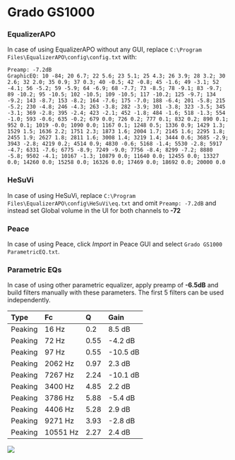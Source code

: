 # Grado GS1000

### EqualizerAPO
In case of using EqualizerAPO without any GUI, replace `C:\Program Files\EqualizerAPO\config\config.txt`
with:
```
Preamp: -7.2dB
GraphicEQ: 10 -84; 20 6.7; 22 5.6; 23 5.1; 25 4.3; 26 3.9; 28 3.2; 30 2.6; 32 2.0; 35 0.9; 37 0.3; 40 -0.5; 42 -0.8; 45 -1.6; 49 -3.1; 52 -4.1; 56 -5.2; 59 -5.9; 64 -6.9; 68 -7.7; 73 -8.5; 78 -9.1; 83 -9.7; 89 -10.2; 95 -10.5; 102 -10.5; 109 -10.5; 117 -10.2; 125 -9.7; 134 -9.2; 143 -8.7; 153 -8.2; 164 -7.6; 175 -7.0; 188 -6.4; 201 -5.8; 215 -5.2; 230 -4.8; 246 -4.3; 263 -3.8; 282 -3.9; 301 -3.8; 323 -3.5; 345 -3.1; 369 -2.8; 395 -2.4; 423 -2.1; 452 -1.8; 484 -1.6; 518 -1.3; 554 -1.0; 593 -0.6; 635 -0.2; 679 0.0; 726 0.2; 777 0.1; 832 0.2; 890 0.1; 952 0.1; 1019 -0.0; 1090 0.0; 1167 0.1; 1248 0.5; 1336 0.9; 1429 1.3; 1529 1.5; 1636 2.2; 1751 2.3; 1873 1.6; 2004 1.7; 2145 1.6; 2295 1.8; 2455 1.9; 2627 1.8; 2811 1.6; 3008 1.4; 3219 1.4; 3444 0.6; 3685 -2.9; 3943 -2.8; 4219 0.2; 4514 0.9; 4830 -0.6; 5168 -1.4; 5530 -2.8; 5917 -4.7; 6331 -7.6; 6775 -8.9; 7249 -9.0; 7756 -8.4; 8299 -7.2; 8880 -5.8; 9502 -4.1; 10167 -1.3; 10879 0.0; 11640 0.0; 12455 0.0; 13327 0.0; 14260 0.0; 15258 0.0; 16326 0.0; 17469 0.0; 18692 0.0; 20000 0.0
```

### HeSuVi
In case of using HeSuVi, replace `C:\Program Files\EqualizerAPO\config\HeSuVi\eq.txt` and omit `Preamp:
-7.2dB` and instead set Global volume in the UI for both channels to **-72**

### Peace
In case of using Peace, click *Import* in Peace GUI and select `Grado GS1000 ParametricEQ.txt`.

### Parametric EQs
In case of using other parametric equalizer, apply preamp of **-6.5dB** and build filters manually with
these parameters. The first 5 filters can be used independently.

| Type    | Fc       |    Q | Gain     |
|:--------|:---------|:-----|:---------|
| Peaking | 16 Hz    | 0.2  | 8.5 dB   |
| Peaking | 72 Hz    | 0.55 | -4.2 dB  |
| Peaking | 97 Hz    | 0.55 | -10.5 dB |
| Peaking | 2062 Hz  | 0.97 | 2.3 dB   |
| Peaking | 7267 Hz  | 2.24 | -10.1 dB |
| Peaking | 3400 Hz  | 4.85 | 2.2 dB   |
| Peaking | 3786 Hz  | 5.88 | -5.4 dB  |
| Peaking | 4406 Hz  | 5.28 | 2.9 dB   |
| Peaking | 9271 Hz  | 3.93 | -2.8 dB  |
| Peaking | 10551 Hz | 2.27 | 2.4 dB   |

![](https://raw.githubusercontent.com/jaakkopasanen/AutoEq/master/results/headphonecom/headphonecom/Grado%20GS1000/Grado%20GS1000.png)